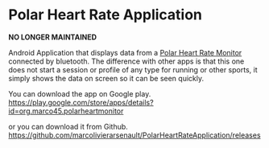 Polar Heart Rate Application
=========================

**NO LONGER MAINTAINED**

Android Application that displays data from a [Polar Heart Rate Monitor](http://www.polar.com/ca-en) connected by bluetooth.
The difference with other apps is that this one does not start a session or profile of any type for running or other sports,
it simply shows the data on screen so it can be seen quickly.

You can download the app on Google play.
https://play.google.com/store/apps/details?id=org.marco45.polarheartmonitor

or you can download it from Github.
https://github.com/marcolivierarsenault/PolarHeartRateApplication/releases
